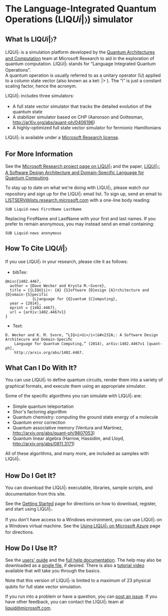 # The Language-Integrated Quantum Operations (LIQ<i>Ui</i>|&#x232A;) simulator

## What Is LIQ<i>Ui</i>|&#x232A;?

LIQ<i>Ui</i>|&#x232A; is a simulation platform developed by the [Quantum Architectures and Computation](http://research.microsoft.com/en-us/groups/quarc/) team at Microsoft Research to aid in the exploration of quantum computation. 
LIQ<i>Ui</i>|&#x232A; stands for “Language Integrated Quantum Operations”.  
A quantum operation is usually referred to as a unitary operator (U) applied to a column state vector (also known as a ket: |> ).
The “i” is just a constant scaling factor, hence the acronym.

LIQ<i>Ui</i>|&#x232A; includes three simulators: 
* A full state vector simulator that tracks the detailed evolution of the quantum state
* A stabilizer simulator based on CHP (Aaronson and Gottesman, http://arXiv.org/abs/quant-ph/0406196)
* A highly-optimized full state vector simulator for fermionic Hamiltonians

LIQ<i>Ui</i>|&#x232A; is available under a [Microsoft Research license](LICENSE.md). 

## For More Information

See the [Microsoft Research project page on LIQ<i>Ui</i>|&#x232A;](http://research.microsoft.com/en-us/projects/liquid/)
and the paper, [LIQ<i>Ui</i>|&#x232A;: A Software Design Architecture and Domain-Specific Language for Quantum Computing](http://research.microsoft.com/pubs/209634/1402.4467.pdf).

To stay up to date on what we're doing with LIQ<i>Ui</i>|&#x232A;, please watch our repository and sign up for the LIQ<i>Ui</i>|&#x232A; email list.
To sign up, send an email to LISTSERV@lists.research.microsoft.com with a one-line body reading:
```
SUB Liquid-news FirstName LastName
```
Replacing FirstName and LastName with your first and last names.
If you prefer to remain anonymous, you may instead send an email containing:
```
SUB Liquid-news anonymous
```

## How To Cite LIQ<i>Ui</i>|&#x232A;

If you use LIQ<i>Ui</i>|&#x232A; in your research, please cite it as follows:
* bibTex:
```
@misc{1402.4467,
  author = {Dave Wecker and Krysta M.~Svore},
  title = {{LIQU}i|>: {A} {S}oftware {D}esign {A}rchitecture and {D}omain-{S}pecific 
            {L}anguage for {Q}uantum {C}omputing},
  year = {2014},
  eprint = {1402.4467},
  url = {arXiv:1402.4467v1}
}
```
* Text: 
```
D. Wecker and K. M. Svore, “LIQ<i>Ui</i>|&#x232A;: A Software Design Architecure and Domain-Speciﬁc 
    Language for Quantum Computing,” (2014), arXiv:1402.4467v1 [quant-ph], 
    http://arxiv.org/abs/1402.4467.
```

## What Can I Do With It?

You can use LIQ<i>Ui</i>|&#x232A; to define quantum circuits, render them into a variety of graphical formats, and execute them
using an appropriate simulator.

Some of the specific algorithms you can simulate with LIQ<i>Ui</i>|&#x232A; are:
* Simple quantum teleportation
* Shor's factoring algorithm
* Quantum chemistry: computing the ground state energy of a molecule
* Quantum error correction
* Quantum associative memory (Ventura and Martinez, http://arxiv.org/abs/quant-ph/9807053)
* Quantum linear algebra (Harrow, Hassidim, and Lloyd, http://arxiv.org/abs/0811.3171)

All of these algorithms, and many more, are included as samples with LIQ<i>Ui</i>|&#x232A;.

## How Do I Get It?

You can download the LIQ<i>Ui</i>|&#x232A; executable, libraries, sample scripts, and documentation from this site.

See the [Getting Started](GettingStarted.md) page for directions on how to download, register, and start using LIQ<i>Ui</i>|&#x232A;.

If you don't have access to a Windows environment, you can use LIQ<i>Ui</i>|&#x232A; on a Windows virtual machine.
See the [Using LIQ<i>Ui</i>|&#x232A; on Microsoft Azure](AzureGuide.md) page for directions.

## How Do I Use It?

See the [users' guide](https://msr-quarc.github.io/Liquid/LIQUiD.pdf) and the [full help documentation](https://msr-quarc.github.io/Liquid/).
The help may also be downloaded as a [single file](https://msr-quarc.github.io/Liquid/Liquid.chm), if desired. There is also a [tutorial video](http://research.microsoft.com/apps/video/default.aspx?id=258279) available that will take you through the basics.

Note that this version of LIQ<i>Ui</i>|&#x232A; is limited to a maximum of 23 physical qubits for full state vector simulation.

If you run into a problem or have a question, you can [post an issue](https://github.com/msr-quarc/Liquid/issues).
If you have other feedback, you can contact the LIQ<i>Ui</i>|&#x232A; team at liquid@microsoft.com.
